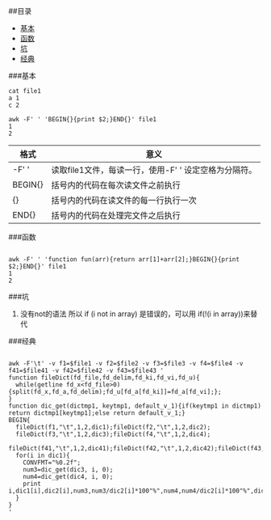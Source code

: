 ##<a name="index"/>目录
* [基本](#基本)
* [函数](#函数)
* [坑](#坑)
* [经典](#经典)

###<a name="基本"/>基本
```shell
cat file1
a 1
c 2

awk -F' ' 'BEGIN{}{print $2;}END{}' file1
1
2

```
格式     | 意义
-------- | ---
-F' '    | 读取file1文件，每读一行，使用-F' ' 设定空格为分隔符。
BEGIN{} | 括号内的代码在每次读文件之前执行
{}      | 括号内的代码在读文件的每一行执行一次
END{}   | 括号内的代码在处理完文件之后执行



###<a name="函数"/>函数

```shell

awk -F' ' 'function fun(arr){return arr[1]+arr[2];}BEGIN{}{print $2;}END{}' file1
1
2

```


###<a name="坑"/>坑
1. 没有not的语法 所以  if (i not in array) 是错误的，可以用 if(!(i in array))来替代


###<a name="经典"/>经典
```

awk -F'\t' -v f1=$file1 -v f2=$file2 -v f3=$file3 -v f4=$file4 -v f41=$file41 -v f42=$file42 -v f43=$file43 '
function fileDict(fd_file,fd_delim,fd_ki,fd_vi,fd_u){
  while(getline fd_x<fd_file>0){split(fd_x,fd_a,fd_delim);fd_u[fd_a[fd_ki]]=fd_a[fd_vi];};
}
function dic_get(dictmp1, keytmp1, default_v_1){if(keytmp1 in dictmp1) return dictmp1[keytmp1];else return default_v_1;}
BEGIN{
  fileDict(f1,"\t",1,2,dic1);fileDict(f2,"\t",1,2,dic2);
  fileDict(f3,"\t",1,2,dic3);fileDict(f4,"\t",1,2,dic4);
  fileDict(f41,"\t",1,2,dic41);fileDict(f42,"\t",1,2,dic42);fileDict(f43,"\t",1,2,dic43);
  for(i in dic1){
    CONVFMT="%0.2f";
    num3=dic_get(dic3, i, 0);
    num4=dic_get(dic4, i, 0);
    print i,dic1[i],dic2[i],num3,num3/dic2[i]*100"%",num4,num4/dic2[i]*100"%",dic_get(dic41,i,0),dic_get(dic42,i,0),dic_get(dic43,i,0);
  }
}
'

```

